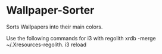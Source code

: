 # Wallpaper-Sorter
Sorts Wallpapers into their main colors.

Use the following commands for i3 with regolith
xrdb -merge ~/.Xresources-regolith.
i3 reload 
